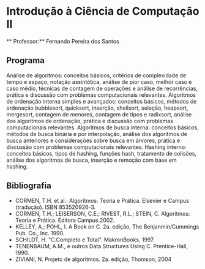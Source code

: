 # Introdução à Ciência de Computação II
** Professor:** Fernando Pereira dos Santos

## Programa
Análise de algoritmos: conceitos básicos, critérios de complexidade de tempo e espaço, notação assintótica, análise de pior caso, melhor caso e caso 
médio, técnicas de contagem de operações e análise de recorrências, prática e discussão com problemas computacionais relevantes. Algoritmos de ordenação 
interna simples e avançados: conceitos básicos, métodos de ordenação bubblesort, quicksort, inserção, shellsort, seleção, heapsort, mergesort, contagem 
de menores, contagem de tipos e radixsort, análise dos algoritmos de ordenação, prática e discussão com problemas computacionais relevantes. Algoritmos 
de busca interna: conceitos básicos, métodos de busca binária e por interpolação, análise dos algoritmos de busca anteriores e considerações sobre busca 
em árvores, prática e discussão com problemas computacionais relevantes. Hashing interno: conceitos básicos, tipos de hashing, funções hash, tratamento 
de colisões, análise dos algoritmos de busca, inserção e remoção com base em hashing.

## Bibliografia
- CORMEN, T.H. et al.: Algoritmos: Teoria e Prática. Elsevier e Campus (tradução). ISBN 853520926-3.
- CORMEN, T.H.; LEISERSON, C.E.; RIVEST, R.L.; STEIN, C. Algoritmos: Teoria e Prática. Editora Campus.2002.
- KELLEY, A.; POHL, I. A Book on C. 2a. edição, The Benjanmin/Cummings Pub. Co., Inc. 1990.
- SCHILDT, H. "C.Completo e Total". MakronBooks, 1997.
- TENENBAUM, A.M., e outros Data Structures Using C. Prentice-Hall, 1990.
- ZIVIANI, N. Projeto de algoritmos. 2a. edição, Thomson, 2004
